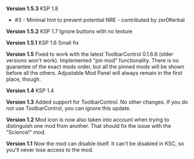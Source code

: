 **Version 1.5.3**
KSP 1.8
* #3 - Minimal hint to prevent potential NRE - contributed by zer0Kerbal

**Version 1.5.2**
KSP 1.7
Ignore buttons with no texture

**Version 1.5.1**
KSP 1.6
Small fix

**Version 1.5**
Fixed to work with the latest ToolbarControl 0.1.6.6 (older versions won't work).
Implemented "pin mod" functionality. There is no guarantee of the exact mods order, but all the pinned mods will be shown before all the others. Adjustable Mod Panel will always remain in the first place, though.

**Version 1.4**
KSP 1.4

**Version 1.3**
Added support for ToolbarControl. No other changes. If you do not use ToolbarControl, you can ignore this update.

**Version 1.2**
Mod icon is now also taken into account when trying to distinguish one mod from another. That should fix the issue with the "Science!" mod.

**Version 1.1**
Now the mod can disable itself. It can't be disabled in KSC, so you'll never lose access to the mod.